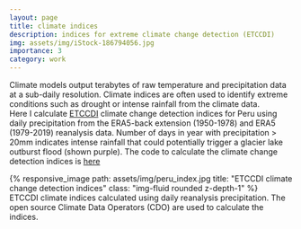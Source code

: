 ```yaml
---
layout: page
title: climate indices
description: indices for extreme climate change detection (ETCCDI) 
img: assets/img/iStock-186794056.jpg
importance: 3
category: work
---
```


Climate models output terabytes of raw temperature and precipitation data at a sub-daily resolution. Climate indices are often used to identify extreme conditions such as drought or intense rainfall from the climate data.   
Here I calculate [ETCCDI](http://etccdi.pacificclimate.org/) climate change detection indices for Peru using daily precipitation from the ERA5-back extension (1950-1978) and ERA5 (1979-2019) reanalysis data.  Number of days in year with precipitation > 20mm indicates intense rainfall that could potentially trigger a glacier lake outburst flood (shown purple).
The code to calculate the climate change detection indices is [here](https://github.com/ClimateDataLab/etccdi) 

<div class="row">
    <div class="col-sm mt-3 mt-md-0">
        {% responsive_image path: assets/img/peru_index.jpg title: "ETCCDI climate change detection indices" class: "img-fluid rounded z-depth-1" %}
    </div>
</div>
<div class="caption">
    ETCCDI climate indices calculated using daily reanalysis precipitation. The open source Climate Data Operators (CDO) are used to calculate the indices.   
</div>
